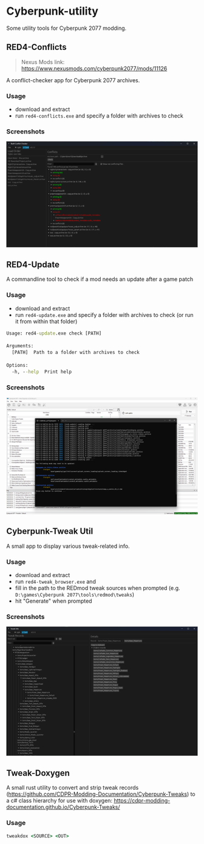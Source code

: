 # Cyberpunk-utility

Some utility tools for Cyberpunk 2077 modding.

## RED4-Conflicts

> Nexus Mods link: https://www.nexusmods.com/cyberpunk2077/mods/11126

A conflict-checker app for Cyberpunk 2077 archives.

### Usage
- download and extract
- run `red4-conflicts.exe` and specify a folder with archives to check

### Screenshots
![screenshot](./assets/red4_conflicts_02.png)

## RED4-Update

A commandline tool to check if a mod needs an update after a game patch

### Usage
- download and extract
- run `red4-update.exe` and specify a folder with archives to check (or run it from within that folder)

```cmd
Usage: red4-update.exe check [PATH]

Arguments:
  [PATH]  Path to a folder with archives to check

Options:
  -h, --help  Print help
```

### Screenshots
![screenshot](./assets/red4-update.png)

## Cyberpunk-Tweak Util
A small app to display various tweak-related info.

### Usage
- download and extract
- run `red4-tweak_browser.exe` and 
- fill in the path to the REDmod tweak sources when prompted (e.g. `D:\games\Cyberpunk 2077\tools\redmod\tweaks`) 
- hit "Generate" when prompted

### Screenshots
![screenshot](./assets/Screenshot%202023-11-10%20173502.png)

## Tweak-Doxygen

A small rust utility to convert and strip tweak records (<https://github.com/CDPR-Modding-Documentation/Cyberpunk-Tweaks>) to a c# class hierarchy for use with doxygen: <https://cdpr-modding-documentation.github.io/Cyberpunk-Tweaks/>

### Usage
```cmd
tweakdox <SOURCE> <OUT>
```
